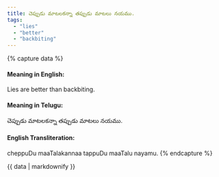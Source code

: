 ```yaml
---
title: చెప్పుడు మాటలకన్నా తప్పుడు మాటలు నయము.
tags:
  - "lies"
  - "better"
  - "backbiting"
---
```


{% capture data %}
#### Meaning in English:
Lies are better than backbiting.

#### Meaning in Telugu:
చెప్పుడు మాటలకన్నా తప్పుడు మాటలు నయము.

#### English Transliteration:
cheppuDu maaTalakannaa tappuDu maaTalu nayamu.
{% endcapture %}

<div class="notice">{{ data | markdownify }}</div>

